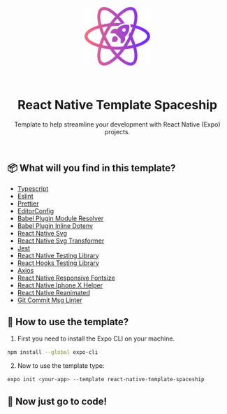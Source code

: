 <p align="center">
  <img src="./.github/logo.svg" width=150 />
</p>

</br>

<h1 align="center">React Native Template Spaceship</h1>

<p align="center">
  Template to help streamline your development with React Native (Expo) projects.
<p>

<br/>

## 📦 What will you find in this template?

- [Typescript](https://www.typescriptlang.org/)
- [Eslint](https://eslint.org/docs/user-guide/getting-started)
- [Prettier](https://prettier.io/)
- [EditorConfig](https://editorconfig.org/)
- [Babel Plugin Module Resolver](https://github.com/tleunen/babel-plugin-module-resolver)
- [Babel Plugin Inline Dotenv](https://www.npmjs.com/package/babel-plugin-inline-dotenv)
- [React Native Svg](https://www.npmjs.com/package/react-native-svg)
- [React Native Svg Transformer](https://www.npmjs.com/package/react-native-svg-transformer)
- [Jest](https://jestjs.io/docs/getting-started)
- [React Native Testing Library](https://github.com/callstack/react-native-testing-library)
- [React Hooks Testing Library](https://github.com/testing-library/react-hooks-testing-library)
- [Axios](https://axios-http.com/docs/intro)
- [React Native Responsive Fontsize](https://www.npmjs.com/package/react-native-responsive-fontsize)
- [React Native Iphone X Helper](https://www.npmjs.com/package/react-native-iphone-x-helper)
- [React Native Reanimated](https://docs.swmansion.com/react-native-reanimated/)
- [Git Commit Msg Linter](https://www.npmjs.com/package/git-commit-msg-linter)

## 🚀 How to use the template?
1. First you need to install the Expo CLI on your machine.

```zsh
npm install --global expo-cli
```

2. Now to use the template type:
```zsh
expo init <your-app> --template react-native-template-spaceship
```

## 📱 Now just go to code!
